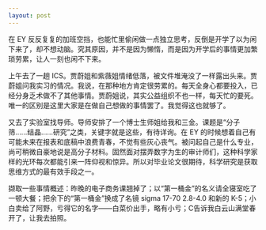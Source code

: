 ```yaml
---
layout: post
---
```


在 EY 反反复复的加班空挡，也能忙里偷闲做一点独立思考，反倒是开学了以为闲下来了，却不想动脑。究其原因，并不是因为懒惰，而是因为开学后的事情更加繁琐劳累，让人一刻也闲不下来。

上午去了一趟 ICS。贾蔚姐和紫薇姐情绪低落，被文件堆淹没了一样露出头来。贾蔚姐问我实习的情况。我说，在那种地方肯定很劳累的。每天全身心都要投入，已经分身乏术做不了其他事情。贾蔚姐说，其实公益组织不也一样，每天忙的要死。唯一的区别是这里大家是在做自己想做的事情罢了。我觉得这也就够了。

又去了实验室找导师。导师安排了一个博士生师姐给我和三金。课题是“分子筛……结晶……研究”之类，关键字就是这些，有待详询。在 EY 的时候想着自己有可能未来在报表和底稿中浪费青春，不觉有些灰心丧气。被问起自己是什么专业，尚可稍微自豪地说是高分子材料。固然面对摆弄数字为生的审计师们，这种科学家样的光环每次都能引来一阵仰视和惊异。所以对毕业论文很期待，科学研究是获取思维方式的最有效手段之一。

撷取一些事情概述：昨晚的电子商务课翘掉了；以“第一桶金”的名义请全寝室吃了一顿大餐；把余下的“第一桶金”换成了名镜 sigma 17-70 2.8-4.0 和新的 K-5；小白卖给了阿野，亏得它的名字——白菜价出手，略有小亏；C告诉我白云山满堂春开了，让我去拍照。
